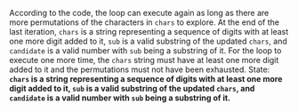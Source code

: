 According to the code, the loop can execute again as long as there are more permutations of the characters in `chars` to explore. At the end of the last iteration, `chars` is a string representing a sequence of digits with at least one more digit added to it, `sub` is a valid substring of the updated `chars`, and `candidate` is a valid number with `sub` being a substring of it. For the loop to execute one more time, the `chars` string must have at least one more digit added to it and the permutations must not have been exhausted.
State: **`chars` is a string representing a sequence of digits with at least one more digit added to it, `sub` is a valid substring of the updated `chars`, and `candidate` is a valid number with `sub` being a substring of it.**